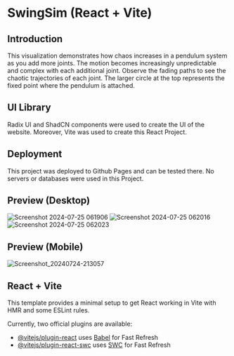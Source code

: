 # SwingSim (React + Vite)

## Introduction

This visualization demonstrates how chaos increases in a pendulum system as you add more joints. The motion becomes increasingly unpredictable and complex with each additional joint. Observe the fading paths to see the chaotic trajectories of each joint. The larger circle at the top represents the fixed point where the pendulum is attached.

## UI Library

Radix UI and ShadCN components were used to create the UI of the website. Moreover, Vite was used to create this React Project.

## Deployment

This project was deployed to Github Pages and can be tested there. No servers or databases were used in this Project.

## Preview (Desktop)
![Screenshot 2024-07-25 061906](https://github.com/user-attachments/assets/f4899709-c51d-42c4-abbc-729d15105579)
![Screenshot 2024-07-25 062016](https://github.com/user-attachments/assets/d7aea277-7324-442c-8406-e79cee7f7e42)
![Screenshot 2024-07-25 062023](https://github.com/user-attachments/assets/df91f22c-f34d-438d-8313-402e5fe51cd9)

## Preview (Mobile)
![Screenshot_20240724-213057](https://github.com/user-attachments/assets/87fe147b-7ac8-4583-9c31-fbaeed353867)

## React + Vite

This template provides a minimal setup to get React working in Vite with HMR and some ESLint rules.

Currently, two official plugins are available:

- [@vitejs/plugin-react](https://github.com/vitejs/vite-plugin-react/blob/main/packages/plugin-react/README.md) uses [Babel](https://babeljs.io/) for Fast Refresh
- [@vitejs/plugin-react-swc](https://github.com/vitejs/vite-plugin-react-swc) uses [SWC](https://swc.rs/) for Fast Refresh
